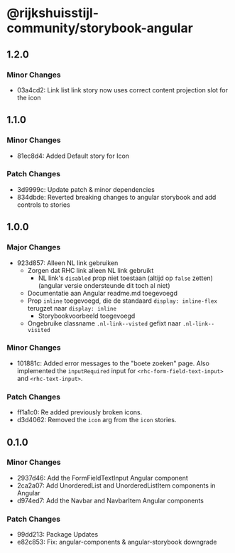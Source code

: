 # @rijkshuisstijl-community/storybook-angular

## 1.2.0

### Minor Changes

- 03a4cd2: Link list link story now uses correct content projection slot for the icon

## 1.1.0

### Minor Changes

- 81ec8d4: Added Default story for Icon

### Patch Changes

- 3d9999c: Update patch & minor dependencies
- 834dbde: Reverted breaking changes to angular storybook and add controls to stories

## 1.0.0

### Major Changes

- 923d857: Alleen NL link gebruiken
  - Zorgen dat RHC link alleen NL link gebruikt
    - NL link's `disabled` prop niet toestaan (altijd op `false` zetten) (angular versie ondersteunde dit toch al niet)
  - Documentatie aan Angular readme.md toegevoegd
  - Prop `inline` toegevoegd, die de standaard `display: inline-flex` terugzet naar `display: inline`
    - Storybookvoorbeeld toegevoegd
  - Ongebruike classname `.nl-link--visted` gefixt naar `.nl-link--visited`

### Minor Changes

- 101881c: Added error messages to the "boete zoeken" page. Also implemented the `inputRequired` input for `<rhc-form-field-text-input>` and `<rhc-text-input>`.

### Patch Changes

- ff1a1c0: Re added previously broken icons.
- d3d4062: Removed the `icon` arg from the `icon` stories.

## 0.1.0

### Minor Changes

- 2937d46: Add the FormFieldTextInput Angular component
- 2ca2a07: Add UnorderedList and UnorderedListItem components in Angular
- d974ed7: Add the Navbar and NavbarItem Angular components

### Patch Changes

- 99dd213: Package Updates
- e82c853: Fix: angular-components & angular-storybook downgrade

